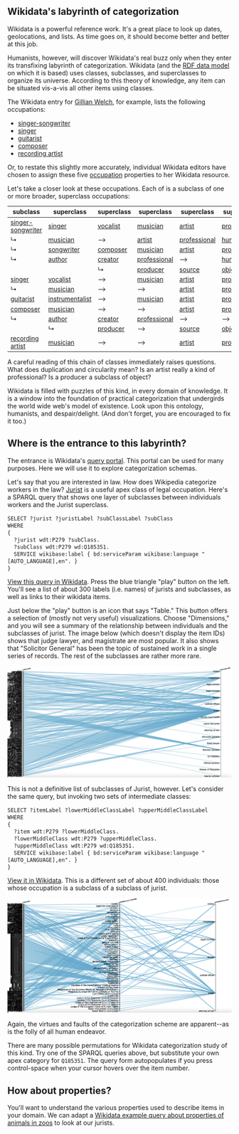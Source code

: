 ## Wikidata's labyrinth of categorization

Wikidata is a powerful reference work. It's a great place to look up dates, geolocations, and lists. As time goes on, it should become better and better at this job.

Humanists, however, will discover Wikidata's real buzz only when they enter its transfixing labyrinth of categorization. Wikidata (and the [RDF data model](https://en.wikipedia.org/wiki/Resource_Description_Framework) on which it is based) uses classes, subclasses, and superclasses to organize its universe. According to this theory of knowledge, any item can be situated vis-a-vis all other items using classes.

The Wikidata entry for [Gillian Welch](https://www.wikidata.org/wiki/Q442207), for example, lists the following occupations:
- [singer-songwriter](https://www.wikidata.org/wiki/Q488205)
- [singer](https://www.wikidata.org/wiki/Q177220)
- [guitarist](https://www.wikidata.org/wiki/Q855091)
- [composer](https://www.wikidata.org/wiki/Q36834)
- [recording artist](https://www.wikidata.org/wiki/Q55960555)

Or, to restate this slightly more accurately, individual Wikidata editors have chosen to assign these five [occupation](https://www.wikidata.org/wiki/Property:P106) properties to her Wikidata resource.

Let's take a closer look at these occupations. Each of is a subclass of one or more broader, superclass occupations:

subclass|superclass|superclass|superclass|superclass|superclass|superclass
---|---|---|---|---|---|---
[singer-songwriter](https://www.wikidata.org/wiki/Q488205)|[singer](https://www.wikidata.org/wiki/Q177220)|[vocalist](https://www.wikidata.org/wiki/Q2643890)|[musician](https://www.wikidata.org/wiki/Q639669)|[artist](https://www.wikidata.org/wiki/Q483501)|[professional](https://www.wikidata.org/wiki/Q702269)|[human](https://www.wikidata.org/wiki/Q5)
 |  ↳ |[musician](https://www.wikidata.org/wiki/Q639669)| --> |[artist](https://www.wikidata.org/wiki/Q483501)|[professional](https://www.wikidata.org/wiki/Q702269)|[human](https://www.wikidata.org/wiki/Q5)
 ↳ |[songwriter](https://www.wikidata.org/wiki/Q753110)|[composer](https://www.wikidata.org/wiki/Q36834)|[musician](https://www.wikidata.org/wiki/Q639669)|[artist](https://www.wikidata.org/wiki/Q483501)|[professional](https://www.wikidata.org/wiki/Q702269)|[human](https://www.wikidata.org/wiki/Q5)
 | ↳ |[author](https://www.wikidata.org/wiki/Q482980)|[creator](https://www.wikidata.org/wiki/Q2500638)|[professional](https://www.wikidata.org/wiki/Q702269)| --> |[human](https://www.wikidata.org/wiki/Q5)
 | | | ↳ |[producer](https://www.wikidata.org/wiki/Q13235160)|[source](https://www.wikidata.org/wiki/Q31464082)|[object](https://www.wikidata.org/wiki/Q488383)
[singer](https://www.wikidata.org/wiki/Q177220)|[vocalist](https://www.wikidata.org/wiki/Q2643890)| --> |[musician](https://www.wikidata.org/wiki/Q639669)|[artist](https://www.wikidata.org/wiki/Q483501)|[professional](https://www.wikidata.org/wiki/Q702269)|[human](https://www.wikidata.org/wiki/Q5)
 ↳ |[musician](https://www.wikidata.org/wiki/Q639669)| --> | -->|[artist](https://www.wikidata.org/wiki/Q483501)|[professional](https://www.wikidata.org/wiki/Q702269)|[human](https://www.wikidata.org/wiki/Q5)
[guitarist](https://www.wikidata.org/wiki/Q855091)|[instrumentalist](https://www.wikidata.org/wiki/Q1278335)| --> |[musician](https://www.wikidata.org/wiki/Q639669)|[artist](https://www.wikidata.org/wiki/Q483501)|[professional](https://www.wikidata.org/wiki/Q702269)|[human](https://www.wikidata.org/wiki/Q5)
[composer](https://www.wikidata.org/wiki/Q36834)|[musician](https://www.wikidata.org/wiki/Q639669)| --> | -->|[artist](https://www.wikidata.org/wiki/Q483501)|[professional](https://www.wikidata.org/wiki/Q702269)|[human](https://www.wikidata.org/wiki/Q5)
 ↳ |[author](https://www.wikidata.org/wiki/Q482980)|[creator](https://www.wikidata.org/wiki/Q2500638)|[professional](https://www.wikidata.org/wiki/Q702269)| --> | --> |[human](https://www.wikidata.org/wiki/Q5)
 | |  ↳|[producer](https://www.wikidata.org/wiki/Q13235160)| --> |[source](https://www.wikidata.org/wiki/Q31464082)|[object](https://www.wikidata.org/wiki/Q488383)
[recording artist](https://www.wikidata.org/wiki/Q55960555)|[musician](https://www.wikidata.org/wiki/Q639669)| --> | --> |[artist](https://www.wikidata.org/wiki/Q483501)|[professional](https://www.wikidata.org/wiki/Q702269)|[human](https://www.wikidata.org/wiki/Q5)

A careful reading of this chain of classes immediately raises questions. What does duplication and circularity mean? Is an artist really a kind of professional? Is a producer a subclass of object?

Wikidata is filled with puzzles of this kind, in every domain of knowledge. It is a window into the foundation of practical categorization that undergirds the world wide web's model of existence. Look upon this ontology, humanists, and despair/delight. (And don't forget, you are encouraged to fix it too.)

## Where is the entrance to this labyrinth?

The entrance is Wikidata's [query portal](https://query.wikidata.org/). This portal can be used for many purposes. Here we will use it to explore categorization schemas.

Let's say that you are interested in law. How does Wikipedia categorize workers in the law? [Jurist](https://www.wikidata.org/wiki/Q185351) is a useful apex class of legal occupation. Here's a SPARQL query that shows one layer of subclasses between individuals workers and the Jurist superclass.

```
SELECT ?jurist ?juristLabel ?subClassLabel ?subClass
WHERE
{
  ?jurist wdt:P279 ?subClass.
  ?subClass wdt:P279 wd:Q185351.
  SERVICE wikibase:label { bd:serviceParam wikibase:language "[AUTO_LANGUAGE],en". }
}
```
[View this query in Wikidata](https://w.wiki/36bK). Press the blue triangle "play" button on the left. You'll see a list of about 300 labels (i.e. names) of jurists and subclasses, as well as links to their wikidata items.

Just below the "play" button is an icon that says "Table." This button offers a selection of (mostly not very useful) visualizations. Choose "Dimensions," and you will see a summary of the relationship between individuals and the subclasses of jurist. The image below (which doesn't display the item IDs) shows that judge lawyer, and magistrate are most popular. It also shows that "Solicitor General" has been the topic of sustained work in a single series of records. The rest of the subclasses are rather more rare.

![result](middleClass.png)

This is not a definitive list of subclasses of Jurist, however. Let's consider the same query, but invoking two sets of intermediate classes:

```
SELECT ?itemLabel ?lowerMiddleClassLabel ?upperMiddleClassLabel
WHERE
{
  ?item wdt:P279 ?lowerMiddleClass.
  ?lowerMiddleClass wdt:P279 ?upperMiddleClass.
  ?upperMiddleClass wdt:P279 wd:Q185351.
  SERVICE wikibase:label { bd:serviceParam wikibase:language "[AUTO_LANGUAGE],en". }
}
```

[View it in Wikidata](https://w.wiki/36cu). This is a different set of about 400 individuals: those whose occupation is a subclass of a subclass of jurist.

![double-result](doubleMiddleClass.png)

Again, the virtues and faults of the categorization scheme are apparent--as is the folly of all human endeavor.



There are many possible permutations for Wikidata categorization study of this kind. Try one of the SPARQL queries above, but substitute your own apex category for `Q185351`. The query form autopopulates if you press control-space when your cursor hovers over the item number.

## How about properties?

You'll want to understand the various properties used to describe items in your domain. We can adapt a [Wikidata example query about properties of animals in zoos](https://www.wikidata.org/wiki/Wikidata:SPARQL_query_service/queries/examples#Properties_connecting_items_of_type_zoo_(Q43501)_with_items_of_type_animal_(Q729)) to look at our jurists.
